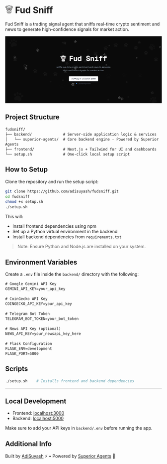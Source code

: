 # <img src="frontend/public/fudsniff.png" alt="Logo" height="25" /> Fud Sniff

Fud Sniff is a trading signal agent that sniffs real-time crypto sentiment and news to generate high-confidence signals for market action.

![Fud Sniff Banner](frontend/public/fudsniff-banner.png)

## Project Structure

```
fudsniff/
├── backend/              # Server-side application logic & services
│   └── superior-agents/  # Core backend engine - Powered by Superior Agents
├── frontend/             # Next.js + Tailwind for UI and dashboards
└── setup.sh              # One-click local setup script
```

## How to Setup

Clone the repository and run the setup script:

```bash
git clone https://github.com/adisuyash/fudsniff.git
cd fudsniff
chmod +x setup.sh
./setup.sh
```

This will:

- Install frontend dependencies using npm
- Set up a Python virtual environment in the backend
- Install backend dependencies from `requirements.txt`

> Note: Ensure Python and Node.js are installed on your system.

## Environment Variables

Create a `.env` file inside the `backend/` directory with the following:

```
# Google Gemini API Key
GEMINI_API_KEY=your_api_key

# CoinGecko API Key
COINGECKO_API_KEY=your_api_key

# Telegram Bot Token
TELEGRAM_BOT_TOKEN=your_bot_token

# News API Key (optional)
NEWS_API_KEY=your_newsapi_key_here

# Flask Configuration
FLASK_ENV=development
FLASK_PORT=5000
```

## Scripts

```bash
./setup.sh    # Installs frontend and backend dependencies
```

---

## Local Development

- Frontend: [localhost:3000](http://localhost:3000)
- Backend: [localhost:5000](http://localhost:5000)

Make sure to add your API keys in `backend/.env` before running the app.

## Additional Info

Built by [AdiSuyash](https://x.com/adisuyash) ⚡ • Powered by [Superior Agents](https://superioragents.com) 💛
